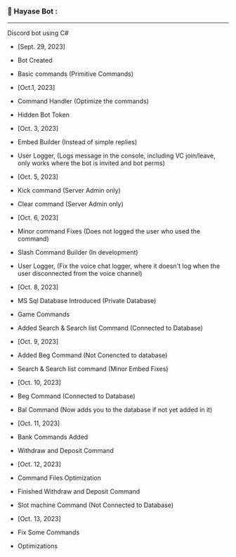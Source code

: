 ### 🔨 Hayase Bot :
---
Discord bot using C# 
- [Sept. 29, 2023]
- Bot Created
- Basic commands (Primitive Commands)
  
- [Oct.1, 2023]
- Command Handler (Optimize the commands)
- Hidden Bot Token
  
- [Oct. 3, 2023]
- Embed Builder (Instead of simple replies)
- User Logger, (Logs message in the console, including VC join/leave, only works where the bot is invited and bot perms)

- [Oct. 5, 2023]
- Kick command (Server Admin only)
- Clear command (Server Admin only)

- [Oct. 6, 2023]
- Minor command Fixes (Does not logged the user who used the command)
- Slash Command Builder (In development)
- User Logger, (Fix the voice chat logger, where it doesn't log when the user disconnected from the voice channel)

- [Oct. 8, 2023]
- MS Sql Database Introduced (Private Database)
- Game Commands
- Added Search & Search list Command (Connected to Database)

- [Oct. 9, 2023]
- Added Beg Command (Not Conencted to database)
- Search & Search list command (Minor Embed Fixes)

- [Oct. 10, 2023]
- Beg Command (Connected to Database)
- Bal Command (Now adds you to the database if not yet added in it)

- [Oct. 11, 2023]
- Bank Commands Added
- Withdraw and Deposit Command

- [Oct. 12, 2023]
- Command Files Optimization
- Finished Withdraw and Deposit Command
- Slot machine Command (Not Connected to Database)

- [Oct. 13, 2023]
- Fix Some Commands
- Optimizations
  






